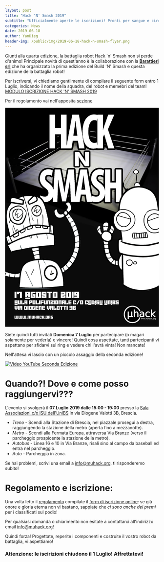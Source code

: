 ```yaml
---
layout: post
title: "Hack 'N' Smash 2019"
subtitle: "Ufficialmente aperte le iscrizioni! Pronti per sangue e circuiti Hack 'N' Smash 2019?!"
categories: News
date: 2019-06-18
author: YanDieg
header-img: /public/img/2019-06-18-hack-n-smash-flyer.png
---
```


Giunti alla quarta edizione, la battaglia robot Hack 'n' Smash non si perde d'animo!
Principale novità di quest'anno è la collaborazione con la **[Barattieri srl](https://www.barattieri.info/)** che ha organizzato la prima edizione del Build 'N' Smash e questa edizione della battaglia robot!

Per iscriversi, vi chiediamo gentilmente di compilare il seguente form entro 1 Luglio, indicando il nome della squadra, del robot e memebri del team!
[MODULO ISCRIZIONE HACK 'N' SMASH 2019](https://forms.gle/2d38Xe34ZSuBwgaq6)

Per il regolamento vai nell'apposita [sezione](#regolamento-e-iscrizione) 

![Flyer](/public/img/2019-06-18-hack-n-smash-flyer.png "Condividimi!" )

Siete quindi tutti invitati **Domenica 7 Luglio** per partecipare (o magari solamente per vederla) e vincere!
Quindi cosa aspettate, tanti partecipanti vi aspettano per sfidarvi sul ring e vedere chi l'avrà vinta! Non mancate!

Nell'attesa vi lascio con un piccolo assaggio della seconda edizione!

[![Video YouTube Seconda Edizione](https://img.youtube.com/vi/YeqrAlOSkOY/0.jpg)](https://www.youtube.com/watch?v=YeqrAlOSkOY)

# Quando?! Dove e come posso raggiungervi???

L'evento si svolgerà il **07 Luglio 2019 dalle 15:00 - 19:00** presso la [Sala Associazioni c/o ISU dell'UniBS](https://goo.gl/maps/sB5veuG4jdM2) in via Diogene Valotti 3B, Brescia.

* <span class="fa fa-1x fa-train"> *Treno*</span> - Scendi alla Stazione di Brescia, nel piazzale prosegui a destra, raggiungendo la stazione della metro (aperta fino a mezzanotte).
* <span class="fa fa-1x fa-subway"> *Metro*</span> - Scendi alla Fermata Europa, attraversa Via Branze (verso il parcheggio prospicente la stazione della metro).
* <span class="fa fa-1x fa-bus"> *Autobus*</span> - Linea 16 e 10 in Via Branze, risali sino al campo da baseball ed entra nel parcheggio.
* <span class="fa fa-1x fa-car"> *Auto*</span> - Parcheggia in zona.

Se hai problemi, scrivi una email a [info@muhack.org](mailto:info@muhack.org), ti risponderemo subito!

# Regolamento e iscrizione:

Una volta letto il [regolamento](/public/doc/regolamento-hack-n-smash.pdf) compilate il [form di iscrizione online](https://forms.gle/2d38Xe34ZSuBwgaq6): se già onore e gloria eterna non vi bastano, sappiate che *ci sono anche dei premi* per i classificati sul podio!

Per qualsiasi domanda o chiarimento non esitate a contattarci all'indirizzo email [info@muhack.org](mailto:info@muhack.org)!

Quindi forza! Progettate, reperite i componenti e costruite il vostro robot da battaglia, vi aspettiamo!

### Attenzione: le iscirizioni chiudono il 1 Luglio! Affrettatevi!

